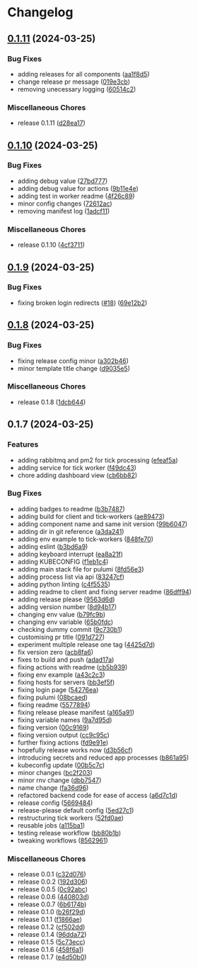 # Changelog

## [0.1.11](https://github.com/brayn003/stonk.ninja/compare/v0.1.10...v0.1.11) (2024-03-25)


### Bug Fixes

* adding releases for all components ([aa1f8d5](https://github.com/brayn003/stonk.ninja/commit/aa1f8d5398ad33ef1fb893625014c7b5b3cd90c4))
* change release pr message ([019e3cb](https://github.com/brayn003/stonk.ninja/commit/019e3cb7f7a2a40aefc3933020e8192d791a0fef))
* removing unecessary logging ([60514c2](https://github.com/brayn003/stonk.ninja/commit/60514c2855cf9d9bdf43b8a7d03f24b67e7215b1))


### Miscellaneous Chores

* release 0.1.11 ([d28ea17](https://github.com/brayn003/stonk.ninja/commit/d28ea17f228168a4aef48176fc9a81e80c965d9b))

## [0.1.10](https://github.com/brayn003/stonk.ninja/compare/v0.1.9...v0.1.10) (2024-03-25)


### Bug Fixes

* adding debug value ([27bd777](https://github.com/brayn003/stonk.ninja/commit/27bd777d5f2e8a8856099bb748ff070d0c35916a))
* adding debug value for actions ([9b11e4e](https://github.com/brayn003/stonk.ninja/commit/9b11e4eb369548bb1e0e9ee28c241d805e731df2))
* adding test in worker readme ([4f26c89](https://github.com/brayn003/stonk.ninja/commit/4f26c89b78b57422465d6d1058c3d7c117070512))
* minor config changes ([72612ac](https://github.com/brayn003/stonk.ninja/commit/72612ac57046b7a6a79744ced72dc4712a470c16))
* removing manifest log ([1adcf11](https://github.com/brayn003/stonk.ninja/commit/1adcf112a3dd8d8505427ea821160374448442df))


### Miscellaneous Chores

* release 0.1.10 ([4cf3711](https://github.com/brayn003/stonk.ninja/commit/4cf3711a45133cd3da675dfa7a41f9f5f0262e1d))

## [0.1.9](https://github.com/brayn003/stonk.ninja/compare/v0.1.8...v0.1.9) (2024-03-25)


### Bug Fixes

* fixing broken login redirects ([#18](https://github.com/brayn003/stonk.ninja/issues/18)) ([69e12b2](https://github.com/brayn003/stonk.ninja/commit/69e12b20de8c318cfe18a334ec069f7b8734ac96))

## [0.1.8](https://github.com/brayn003/stonk.ninja/compare/v0.1.7...v0.1.8) (2024-03-25)


### Bug Fixes

* fixing release config minor ([a302b46](https://github.com/brayn003/stonk.ninja/commit/a302b463cc2fca3405ce191a18971117c3563adb))
* minor template title change ([d9035e5](https://github.com/brayn003/stonk.ninja/commit/d9035e5f36dec08b778a602a77a0d7282920a5f4))


### Miscellaneous Chores

* release 0.1.8 ([1dcb644](https://github.com/brayn003/stonk.ninja/commit/1dcb6440bfb3cfe00f1490522f84d5ce67a8df2c))

## 0.1.7 (2024-03-25)


### Features

* adding rabbitmq and pm2 for tick processing ([efeaf5a](https://github.com/brayn003/stonk.ninja/commit/efeaf5a17ac2997486b84d369954ed1bc7c6c4f8))
* adding service for tick worker ([f49dc43](https://github.com/brayn003/stonk.ninja/commit/f49dc43d35242117f95e220dd38635e1a4cc8083))
* chore adding dashboard view ([cb6bb82](https://github.com/brayn003/stonk.ninja/commit/cb6bb82666cc2e17006a8663ebf2d665042608ae))


### Bug Fixes

* adding badges to readme ([b3b7487](https://github.com/brayn003/stonk.ninja/commit/b3b7487230d39b9d91523c948471cf4f4dfd85e5))
* adding build for client and tick-workers ([ae89473](https://github.com/brayn003/stonk.ninja/commit/ae89473fffa0b14fb90d789f65ea88036a21ac69))
* adding component name and same init version ([99b6047](https://github.com/brayn003/stonk.ninja/commit/99b60478682b7c21163d8f9bc08107bccbd5afff))
* adding dir in git reference ([a3da241](https://github.com/brayn003/stonk.ninja/commit/a3da2414510072168d8ccc89a0ed37038d20ac7f))
* adding env example to tick-workers ([848fe70](https://github.com/brayn003/stonk.ninja/commit/848fe7090c0b9e231b6d597f66a15156018dacb2))
* adding eslint ([b3bd6a9](https://github.com/brayn003/stonk.ninja/commit/b3bd6a95cf1092354e50522037db00e4585472a8))
* adding keyboard interrupt ([ea8a21f](https://github.com/brayn003/stonk.ninja/commit/ea8a21faf47bcfde84424ba9959b0410f6856d50))
* adding KUBECONFIG ([f1eb1c4](https://github.com/brayn003/stonk.ninja/commit/f1eb1c4af857f8478ec05da716a8c9ecf2b1d8b7))
* adding main stack file for pulumi ([8fd56e3](https://github.com/brayn003/stonk.ninja/commit/8fd56e3ac7d240987c9cfd55f565d7591b358fd9))
* adding process list via api ([83247cf](https://github.com/brayn003/stonk.ninja/commit/83247cff7c24cde52f0879ac4236ca4863b82a59))
* adding python linting ([c4f5535](https://github.com/brayn003/stonk.ninja/commit/c4f5535793a43436a836ab4cb2a50588754d7115))
* adding readme to client and fixing server readme ([86dff94](https://github.com/brayn003/stonk.ninja/commit/86dff940f1d921cc55eb3e9f817dbdf604de3b4e))
* adding release please ([9563d6d](https://github.com/brayn003/stonk.ninja/commit/9563d6dc6652ac613763a755297e353cf6534233))
* adding version number ([8d94b17](https://github.com/brayn003/stonk.ninja/commit/8d94b17bcf7c79de1ab771a82bf01a7fead268a0))
* changing env value ([b79fc9b](https://github.com/brayn003/stonk.ninja/commit/b79fc9b6186285e593ace780c0a5183ea1a8565b))
* changing env variable ([65b0fdc](https://github.com/brayn003/stonk.ninja/commit/65b0fdc2cfc10fd27aa4ae266b5472946245d330))
* checking dummy commit ([9c730b1](https://github.com/brayn003/stonk.ninja/commit/9c730b1922799d16d1fcb46f5fc8ceadb0100ffe))
* customising pr title ([091d727](https://github.com/brayn003/stonk.ninja/commit/091d7278841d3dcf03b333cbb63a5e6a1df26e7d))
* experiment multiple release one tag ([4425d7d](https://github.com/brayn003/stonk.ninja/commit/4425d7d09f17a82d8166f166a6d4b8f013f74380))
* fix version zero ([acb8fa6](https://github.com/brayn003/stonk.ninja/commit/acb8fa6cfcedd70f35bbdf46bf22a6a7c319cd6d))
* fixes to build and push ([adad17a](https://github.com/brayn003/stonk.ninja/commit/adad17a5bdf39cb8a6f70dfd66c47dc0533cdf49))
* fixing actions with readme ([cb5b939](https://github.com/brayn003/stonk.ninja/commit/cb5b93944b8a32783462d1bb8090e7d1a91b3d5a))
* fixing env example ([a43c2c3](https://github.com/brayn003/stonk.ninja/commit/a43c2c339b6465e95eb75e7faf814b5da0d3eb31))
* fixing hosts for servers ([bb3ef5f](https://github.com/brayn003/stonk.ninja/commit/bb3ef5f6ee0d3fea720465390587ec4f5a8981ef))
* fixing login page ([54276ea](https://github.com/brayn003/stonk.ninja/commit/54276ea73af53fd224e93d1531a8e8488ad58dba))
* fixing pulumi ([08bcaed](https://github.com/brayn003/stonk.ninja/commit/08bcaed400512a220c6eaff0b62e21cff1174cf2))
* fixing readme ([5577894](https://github.com/brayn003/stonk.ninja/commit/55778940c914fe8be09734a0152a3bf97da9179a))
* fixing release please manifest ([a165a91](https://github.com/brayn003/stonk.ninja/commit/a165a91a6cda703bad91f774852a3db9300ca1fa))
* fixing variable names ([9a7d95d](https://github.com/brayn003/stonk.ninja/commit/9a7d95d49ed955daa79b83f442c9e51621cc9bb5))
* fixing version ([00c9169](https://github.com/brayn003/stonk.ninja/commit/00c91699c5763d3bd0caf8dda0d3d98a3a770167))
* fixing version output ([cc9c95c](https://github.com/brayn003/stonk.ninja/commit/cc9c95c92cd74469f642139e33a4b899c870abbb))
* further fixing actions ([fd9e91e](https://github.com/brayn003/stonk.ninja/commit/fd9e91e70ce46039da901f1cbc34a922985966aa))
* hopefully release works now ([d3b56cf](https://github.com/brayn003/stonk.ninja/commit/d3b56cf37ea9db6a51e143f63e437a4d3c40d2e1))
* introducing secrets and reduced app processes ([b861a95](https://github.com/brayn003/stonk.ninja/commit/b861a953d659fae1b728cd9d13a0b7f15e070491))
* kubeconfig update ([00b5c7c](https://github.com/brayn003/stonk.ninja/commit/00b5c7c3a37b61cbe042a03066eee82ffcafdb04))
* minor changes ([bc2f203](https://github.com/brayn003/stonk.ninja/commit/bc2f2030419c405869d58586de1e5d197b2c98d7))
* minor rnv change ([dbb7547](https://github.com/brayn003/stonk.ninja/commit/dbb75479fe2e4ce95631bf5fd2fdd6a059debc6d))
* name change ([fa36d96](https://github.com/brayn003/stonk.ninja/commit/fa36d961380ce51cbd0a17ba087bc366b7aa7b98))
* refactored backend code for ease of access ([a6d7c1d](https://github.com/brayn003/stonk.ninja/commit/a6d7c1d9c0ec17bd606058417c122eacdf63f03f))
* release config ([5669484](https://github.com/brayn003/stonk.ninja/commit/56694845409c12a3c5f55e95d73464f649acd36e))
* release-please default config ([5ed27c1](https://github.com/brayn003/stonk.ninja/commit/5ed27c1efdd0a2964be195ff16b9301528c9c5a5))
* restructuring tick workers ([52fd0ae](https://github.com/brayn003/stonk.ninja/commit/52fd0ae61374b30417e6461b78e5b88783b330cf))
* reusable jobs ([a115ba1](https://github.com/brayn003/stonk.ninja/commit/a115ba16f867537bd87ed3d32829b17727c335f5))
* testing release workflow ([bb80b1b](https://github.com/brayn003/stonk.ninja/commit/bb80b1bdbbc5db70d296815eba7ce44e14935bd1))
* tweaking workflows ([8562961](https://github.com/brayn003/stonk.ninja/commit/8562961bf634d7630dabba2b4f94d95cf1f374be))


### Miscellaneous Chores

* release 0.0.1 ([c32d076](https://github.com/brayn003/stonk.ninja/commit/c32d076e007a33218578b7e5d1609f642c88bd64))
* release 0.0.2 ([192d306](https://github.com/brayn003/stonk.ninja/commit/192d306b714948501d44a9923d441cb586bb0e67))
* release 0.0.5 ([0c92abc](https://github.com/brayn003/stonk.ninja/commit/0c92abcbf34d1500c0ab49ce94bc0cd949f1dc46))
* release 0.0.6 ([440803d](https://github.com/brayn003/stonk.ninja/commit/440803dcf27c7a26ae0e7734a707d8279d45bc0c))
* release 0.0.7 ([6b6174b](https://github.com/brayn003/stonk.ninja/commit/6b6174b20b76fad05e77f6ad0e42ef9da73bc374))
* release 0.1.0 ([b26f29d](https://github.com/brayn003/stonk.ninja/commit/b26f29de37e101846ad0d1077a68a6d3e8b0aa2a))
* release 0.1.1 ([f1866ae](https://github.com/brayn003/stonk.ninja/commit/f1866ae8b574761f8da393c4a5786ee1f2c141dd))
* release 0.1.2 ([cf502dd](https://github.com/brayn003/stonk.ninja/commit/cf502dd574b34f10b1542eb7559306a6e6ae8595))
* release 0.1.4 ([96dda72](https://github.com/brayn003/stonk.ninja/commit/96dda7296dce348b54f6ce2141d4065841e6ef92))
* release 0.1.5 ([5c73ecc](https://github.com/brayn003/stonk.ninja/commit/5c73eccdf7e51ac142b1f3143e9b427e7b9b2e39))
* release 0.1.6 ([458f6a1](https://github.com/brayn003/stonk.ninja/commit/458f6a13d4a99d513a8d9aae1c374e69cb0bb675))
* release 0.1.7 ([e4d50b0](https://github.com/brayn003/stonk.ninja/commit/e4d50b02c9f1fb4038cb13dee210cf1582279061))
